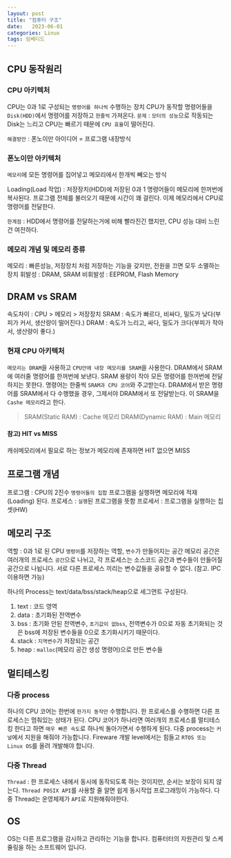 ```yaml
---
layout: post
title: "컴퓨터 구조"
date:   2023-06-01
categories: Linux
tags: 임베디드
---
```


## CPU 동작원리
### CPU 아키텍처
CPU는 0과 1로 구성되는 `명령어를 하나씩` 수행하는 장치
CPU가 동작할 명령어들을 `Disk(HDD)`에서 명령어를 저장하고 `한줄씩` 가져온다.
`문제` : `모터의 성능`으로 작동되는 Disk는 느리고 CPU는 빠르기 때문에 `CPU 효율`이 떨어진다.

`해결방안` : 폰노이만 아이디어 = 프로그램 내장방식 

### 폰노이만 아키텍처
`메모리`에 모든 명령어를 집어넣고 메모리에서 한개씩 빼오는 방식

Loading(Load 작업) : 저장장치(HDD)에 저장된 0과 1 명령어들이 메모리에 한꺼번에 복사된다.
프로그램 전체를 불러오기 때문에 시간이 꽤 걸린다. 이제 메모리에서 CPU로 명령어를 전달한다. 

`한계점` : HDD에서 명령어를 전달하는거에 비해 빨라진긴 했지만, CPU 성능 대비 느린건 여전하다.

### 메모리 개념 및 메모리 종류
메모리 : 빠른성능, 저장장치 처럼 저장하는 기능을 갖지만, 전원을 끄면 모두 소멸하는 장치
휘발성 : DRAM, SRAM
비휘발성 : EEPROM, Flash Memory

## DRAM vs SRAM
속도차이 : CPU > 메모리 > 저장장치
SRAM : 속도가 빠르다, 비싸다, 밀도가 낮다(부피가 커서, 생산량이 떨어진다.)
DRAM : 속도가 느리고, 싸다, 밀도가 크다(부피가 작아서, 생산량이 좋다.)

### 현재 CPU 아키텍처
`메모리는 DRAM`을 사용하고 `CPU안에 내장 메모리를 SRAM`을 사용한다.
DRAM에서 SRAM에 여러줄 명령어를 한꺼번에 보낸다. SRAM 용량이 작아 모든 명령어를 한꺼번에 전달하지는 못한다.
명령어는 한줄씩 `SRAM과 CPU 코어`와 주고받는다. DRAM에서 받은 명령어를 SRAM에서 다 수행했을 경우, 그제서야 DRAM에서 또 전달받는다. 이 SRAM을 `Cashe 메모리`라고 한다.

>SRAM(Static RAM) : Cache 메모리
DRAM(Dynamic RAM) : Main 메모리

#### 참고) HIT vs MISS
캐쉬메모리에서 필요로 하는 정보가 메모리에 존재하면 HIT 없으면 MISS

## 프로그램 개념
프로그램 : CPU의 2진수 `명령어들의 집합`
프로그램을 실행하면 메모리에 적재(Loading) 된다.
프로세스 : `실행`된 프로그램을 뜻함
프로세서 : 프로그램을 실행하는 칩셋(HW)

## 메모리 구조
역할 : 0과 1로 된 CPU `명령어`를 저장하는 역할, `변수`가 만들어지는 공간
메모리 공간은 여러개의 프로세스 `공간`으로 나뉘고, 각 프로세스는 소스코드 공간과 변수들이 만들어질 공간으로 나뉩니다.
서로 다른 프로세스 끼리는 변수값들을 공유할 수 없다. (참고. IPC 이용하면 가능)

하나의 Process는 text/data/bss/stack/heap으로 세그먼트 구성된다.  
  
1. text : 코드 영역
2. data : 초기화된 전역변수
3. bss : 초기화 안된 전역변수, `초기값이 없bss`, 전역변수가 0으로 자동 초기화되는 것은 bss에 저장된 변수들을 0으로 초기화시키기 때문이다.
4. stack : `지역변수`가 저장되는 공간
5. heap : `malloc`(메모리 공간 생성 명령어)으로 만든 변수들

## 멀티테스킹
### 다중 process
하나의 CPU 코어는 한번에 `한가지 동작만` 수행합니다. 한 프로세스를 수행하면 다른 프로세스는 멈춰있는 상태가 된다.
CPU 코어가 하나라면 여러개의 프로세스를 멀티테스킹 한다고 하면 `매우 빠른 속도`로 하나씩 돌아가면서 수행하게 된다.
다중 process는 `커널`에서 지원을 해줘야 가능합니다.
Fireware 개발 level에서는 힘들고 `RTOS 또는 Linux OS`를 올려 개발해야 합니다.

### 다중 Thread
`Thread` : 한 프로세스 내에서 동시에 동작되도록 하는 것이지만, 순서는 보장이 되지 않는다.
`Thread POSIX API`를 사용할 줄 알면 쉽게 동시작업 프로그래밍이 가능하다.
다중 Thread는 운영체제가 `API`로 지원해줘야한다.

## OS
OS는 다른 프로그램을 감시하고 관리하는 기능을 합니다. 컴퓨터터의 자원관리 및 스케쥴링을 하는 소프트웨어 입니다.

